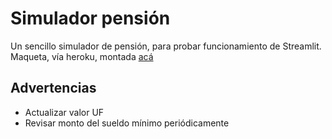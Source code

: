 # Simulador pensión

Un sencillo simulador de pensión, para probar funcionamiento de Streamlit.
Maqueta, vía heroku, montada [acá](http://simulapension.herokuapp.com)

## Advertencias
- Actualizar valor UF
- Revisar monto del sueldo mínimo periódicamente

